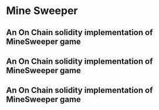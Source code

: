 # Mine Sweeper

## An On Chain solidity implementation of MineSweeper game

## An On Chain solidity implementation of MineSweeper game
## An On Chain solidity implementation of MineSweeper game